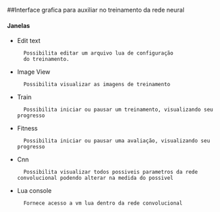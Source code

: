 ##Interface grafica para auxiliar no treinamento da rede neural

#### Janelas
* Edit text 
        
        Possibilita editar um arquivo lua de configuração 
        do treinamento. 

* Image View
        
        Possibilita visualizar as imagens de treinamento


* Train 
        
        Possibilita iniciar ou pausar um treinamento, visualizando seu progresso

* Fitness

        Possibilita iniciar ou pausar uma avaliação, visualizando seu progresso


* Cnn

        Possibilita visualizar todos possiveis parametros da rede convolucional podendo alterar na medida do possivel


* Lua console
        
        Fornece acesso a vm lua dentro da rede convolucional

